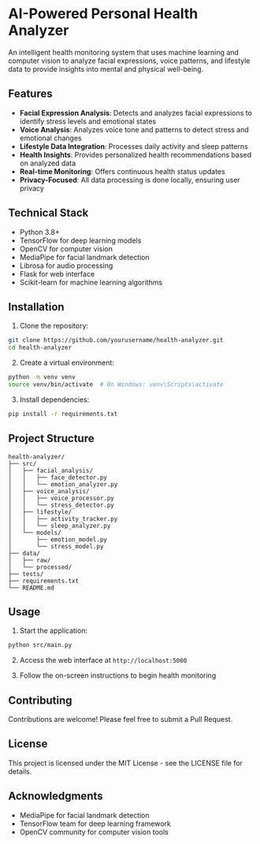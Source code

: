 # AI-Powered Personal Health Analyzer

An intelligent health monitoring system that uses machine learning and computer vision to analyze facial expressions, voice patterns, and lifestyle data to provide insights into mental and physical well-being.

## Features

- **Facial Expression Analysis**: Detects and analyzes facial expressions to identify stress levels and emotional states
- **Voice Analysis**: Analyzes voice tone and patterns to detect stress and emotional changes
- **Lifestyle Data Integration**: Processes daily activity and sleep patterns
- **Health Insights**: Provides personalized health recommendations based on analyzed data
- **Real-time Monitoring**: Offers continuous health status updates
- **Privacy-Focused**: All data processing is done locally, ensuring user privacy

## Technical Stack

- Python 3.8+
- TensorFlow for deep learning models
- OpenCV for computer vision
- MediaPipe for facial landmark detection
- Librosa for audio processing
- Flask for web interface
- Scikit-learn for machine learning algorithms

## Installation

1. Clone the repository:
```bash
git clone https://github.com/yourusername/health-analyzer.git
cd health-analyzer
```

2. Create a virtual environment:
```bash
python -m venv venv
source venv/bin/activate  # On Windows: venv\Scripts\activate
```

3. Install dependencies:
```bash
pip install -r requirements.txt
```

## Project Structure

```
health-analyzer/
├── src/
│   ├── facial_analysis/
│   │   ├── face_detector.py
│   │   └── emotion_analyzer.py
│   ├── voice_analysis/
│   │   ├── voice_processor.py
│   │   └── stress_detector.py
│   ├── lifestyle/
│   │   ├── activity_tracker.py
│   │   └── sleep_analyzer.py
│   └── models/
│       ├── emotion_model.py
│       └── stress_model.py
├── data/
│   ├── raw/
│   └── processed/
├── tests/
├── requirements.txt
└── README.md
```

## Usage

1. Start the application:
```bash
python src/main.py
```

2. Access the web interface at `http://localhost:5000`

3. Follow the on-screen instructions to begin health monitoring

## Contributing

Contributions are welcome! Please feel free to submit a Pull Request.

## License

This project is licensed under the MIT License - see the LICENSE file for details.

## Acknowledgments

- MediaPipe for facial landmark detection
- TensorFlow team for deep learning framework
- OpenCV community for computer vision tools 